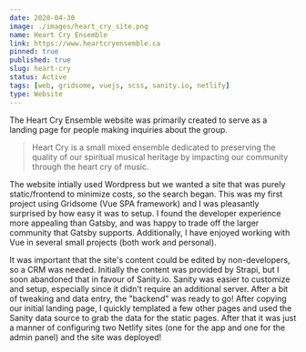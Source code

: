 ```yaml
---
date: 2020-04-30
image: ./images/heart_cry_site.png
name: Heart Cry Ensemble
link: https://www.heartcryensemble.ca
pinned: true
published: true
slug: heart-cry
status: Active
tags: [web, gridsome, vuejs, scss, sanity.io, netlify]
type: Website
---
```


The Heart Cry Ensemble website was primarily created to serve as a landing page for people making inquiries about the group.

> Heart Cry is a small mixed ensemble dedicated to preserving the quality of our spiritual musical heritage by impacting our community through the heart cry of music.

The website intially used Wordpress but we wanted a site that was purely static/frontend to minimize costs, so the search began. This was my first project using Gridsome (Vue SPA framework) and I was pleasantly surprised by how easy it was to setup. I found the developer experience more appealing than Gatsby, and was happy to trade off the larger community that Gatsby supports. Additionally, I have enjoyed working with Vue in several small projects (both work and personal).

It was important that the site's content could be edited by non-developers, so a CRM was needed. Initially the content was provided by Strapi, but I soon abandoned that in favour of Sanity.io. Sanity was easier to customize and setup, especially since it didn't require an additional server. After a bit of tweaking and data entry, the "backend" was ready to go! After copying our initial landing page, I quickly templated a few other pages and used the Sanity data source to grab the data for the static pages. After that it was just a manner of configuring two Netlify sites (one for the app and one for the admin panel) and the site was deployed!
